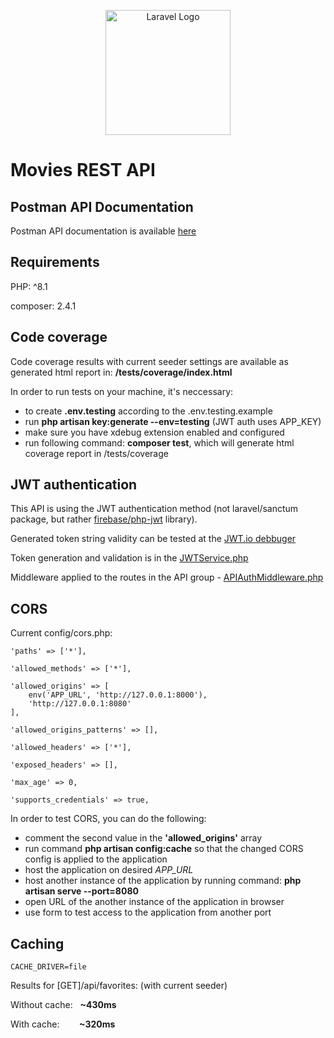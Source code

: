 <p align="center"><a href="https://laravel.com" target="_blank"><img src="https://raw.githubusercontent.com/laravel/art/master/logo-lockup/5%20SVG/2%20CMYK/1%20Full%20Color/laravel-logolockup-cmyk-red.svg" width="200" alt="Laravel Logo"></a></p>

# Movies REST API

## Postman API Documentation
Postman API documentation is available [here](https://documenter.getpostman.com/view/4336607/2s9YRDyq6P)

## Requirements
<p>PHP: ^8.1</p>
<p>composer: 2.4.1</p>

## Code coverage
<p>Code coverage results with current seeder settings are available as generated html report in: <strong>/tests/coverage/index.html</strong></p>

In order to run tests on your machine, it's neccessary:
- to create <strong>.env.testing</strong> according to the .env.testing.example</li>
- run **php artisan key:generate --env=testing** (JWT auth uses APP_KEY)
- make sure you have xdebug extension enabled and configured
- run following command: **composer test**, which will generate html coverage report in /tests/coverage

## JWT authentication
This API is using the JWT authentication method (not laravel/sanctum package, but rather [firebase/php-jwt](https://github.com/firebase/php-jwt) library).

Generated token string validity can be tested at the [JWT.io debbuger](https://jwt.io/)

Token generation and validation is in the [JWTService.php](app\Services\JWTService.php)

Middleware applied to the routes in the API group - [APIAuthMiddleware.php](app\Http\Middleware\APIAuthMiddleware.php)

## CORS
<p>Current config/cors.php:</p>

```
'paths' => ['*'],

'allowed_methods' => ['*'],

'allowed_origins' => [
    env('APP_URL', 'http://127.0.0.1:8000'),
    'http://127.0.0.1:8080'
],

'allowed_origins_patterns' => [],

'allowed_headers' => ['*'],

'exposed_headers' => [],

'max_age' => 0,

'supports_credentials' => true,
```

In order to test CORS, you can do the following:
- comment the second value in the **'allowed_origins'** array
- run command **php artisan config:cache** so that the changed CORS config is applied to the application
- host the application on desired *APP_URL*
- host another instance of the application by running command: **php artisan serve --port=8080**
- open URL of the another instance of the application in browser
- use form to test access to the application from another port

## Caching
```
CACHE_DRIVER=file
```
<p>Results for [GET]/api/favorites: (with current seeder)</p>
<p>Without cache:&nbsp;&nbsp;&nbsp;<strong>~430ms</strong></p>
<p>With cache:&nbsp;&nbsp;&nbsp;&nbsp;&nbsp;&nbsp;&nbsp;&nbsp;<strong>~320ms</strong></p>